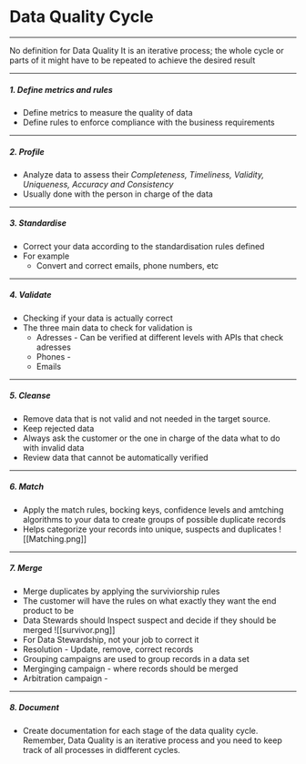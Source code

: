 # Data Quality Cycle
---
No definition for Data Quality
It is an iterative process; the whole cycle or parts of it might have to be repeated to achieve the desired result

---
##### 1. Define metrics and rules
- Define metrics to measure the quality of data
- Define rules to enforce compliance with the business requirements

---
##### 2. Profile
- Analyze data to assess their *Completeness, Timeliness, Validity, Uniqueness, Accuracy and Consistency* 
- Usually done with the person in charge of the data

---
##### 3. Standardise
- Correct your data according to the standardisation rules defined
- For example
	- Convert and correct emails, phone numbers, etc

---
##### 4. Validate
- Checking if your data is actually correct
- The three main data to check for validation is
	- Adresses  - Can be verified at different levels with APIs that check  adresses
	- Phones - 
	- Emails

---
##### 5. Cleanse
- Remove data that is not valid and not needed in the target source.
- Keep rejected data
- Always ask the customer or the one in charge of the data what to do with invalid data
- Review data that cannot be automatically verified

---
##### 6. Match
- Apply the match rules, bocking keys, confidence levels and amtching algorithms to your data to create groups of possible duplicate records
- Helps categorize your records into unique, suspects and duplicates
![[Matching.png]]

---
##### 7. Merge
- Merge duplicates by applying the surviviorship rules
- The customer will have the rules on what exactly they want the end product to be
- Data Stewards should Inspect suspect and decide if they should be merged
![[survivor.png]]
- For Data Stewardship, not your job to correct it
- Resolution - Update, remove, correct records
- Grouping campaigns are used to group records in a data set
- Merginging campaign - where records should be merged
- Arbitration campaign - 

---
##### 8. Document
- Create documentation for each stage of the data quality cycle. Remember, Data Quality is an iterative process and you need to keep track of all processes in didfferent cycles.